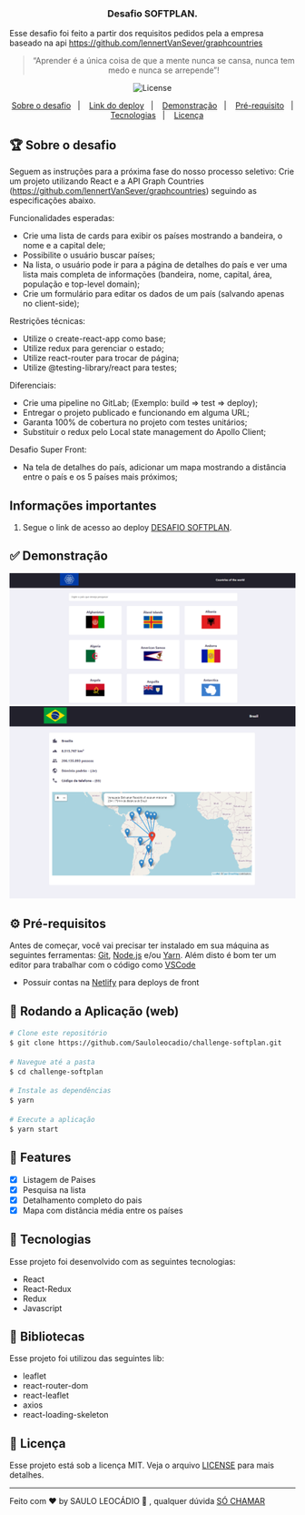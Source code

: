 <h3 align="center">
  Desafio SOFTPLAN.
</h3>

<p>Esse desafio foi feito a partir dos requisitos pedidos pela a empresa baseado na api <a href="https://github.com/lennertVanSever/graphcountries">
  https://github.com/lennertVanSever/graphcountries</a></p>

<blockquote align="center">“Aprender é a única coisa de que a mente nunca se cansa, nunca tem medo e nunca se arrepende”!</blockquote>

<p align="center">

  <img alt="License" src="https://img.shields.io/badge/license-MIT-%2304D361" />

</p>

<p align="center">
  <a href="-#rocket-sobre-o-desafio">Sobre o desafio</a>&nbsp;&nbsp;&nbsp;|&nbsp;&nbsp;&nbsp;
  <a href="https://challengesoftplan.netlify.app">Link do deploy</a>&nbsp;&nbsp;&nbsp;|&nbsp;&nbsp;&nbsp;
  <a href="-#demonstração">Demonstração</a>&nbsp;&nbsp;&nbsp;|&nbsp;&nbsp;&nbsp;
  <a href="-#pre-requisitos">Pré-requisito</a>&nbsp;&nbsp;&nbsp;|&nbsp;&nbsp;&nbsp;
  <a href="-#tecnologias">Tecnologias</a>&nbsp;&nbsp;&nbsp;|&nbsp;&nbsp;&nbsp;
  <a href="-#memo-licença">Licença</a>
</p>

## 🏆 Sobre o desafio

Seguem as instruções para a próxima fase do nosso processo seletivo:
Crie um projeto utilizando React e a API Graph Countries
(https://github.com/lennertVanSever/graphcountries) seguindo as especificações abaixo.

Funcionalidades esperadas:

- Crie uma lista de cards para exibir os países mostrando a bandeira, o nome e a capital dele;
- Possibilite o usuário buscar países;
- Na lista, o usuário pode ir para a página de detalhes do país e ver uma lista mais completa de
  informações (bandeira, nome, capital, área, população e top-level domain);
- Crie um formulário para editar os dados de um país (salvando apenas no client-side);

Restrições técnicas:

- Utilize o create-react-app como base;
- Utilize redux para gerenciar o estado;
- Utilize react-router para trocar de página;
- Utilize @testing-library/react para testes;

Diferenciais:

- Crie uma pipeline no GitLab; (Exemplo: build =&gt; test =&gt; deploy);
- Entregar o projeto publicado e funcionando em alguma URL;
- Garanta 100% de cobertura no projeto com testes unitários;
- Substituir o redux pelo Local state management do Apollo Client;

Desafio Super Front:

- Na tela de detalhes do país, adicionar um mapa mostrando a distância entre o país e os 5 países
  mais próximos;

## Informações importantes

1. Segue o link de acesso ao deploy [DESAFIO SOFTPLAN](https://challengesoftplan.netlify.app).

## ✅ Demonstração

<img src="https://github.com/Sauloleocadio/challenge-softplan/blob/master/src/assets/systemone.png" /> 
<img src="https://github.com/Sauloleocadio/challenge-softplan/blob/master/src/assets/systemtwo.png" />

## ⚙ Pré-requisitos

Antes de começar, você vai precisar ter instalado em sua máquina as seguintes ferramentas:
[Git](https://git-scm.com), [Node.js](https://nodejs.org/en/) e/ou [Yarn](https://yarnpkg.com/).
Além disto é bom ter um editor para trabalhar com o código como [VSCode](https://code.visualstudio.com/)

- Possuir contas na [Netlify](https://app.netlify.com/) para deploys de front

## 📗 Rodando a Aplicação (web)

```bash
# Clone este repositório
$ git clone https://github.com/Sauloleocadio/challenge-softplan.git

# Navegue até a pasta
$ cd challenge-softplan

# Instale as dependências
$ yarn

# Execute a aplicação
$ yarn start
```

## 📎 Features

- [x] Listagem de Paises
- [x] Pesquisa na lista
- [x] Detalhamento completo do pais
- [x] Mapa com distância média entre os países

## 🚀 Tecnologias

Esse projeto foi desenvolvido com as seguintes tecnologias:

- React
- React-Redux
- Redux
- Javascript

## 📕 Bibliotecas

Esse projeto foi utilizou das seguintes lib:

- leaflet
- react-router-dom
- react-leaflet
- axios
- react-loading-skeleton

## 📝 Licença

Esse projeto está sob a licença MIT. Veja o arquivo [LICENSE](LICENSE.md) para mais detalhes.

---

Feito com ♥ by SAULO LEOCÁDIO :wave: , qualquer dúvida [SÓ CHAMAR](https://linktr.ee/sauloleocadio)
